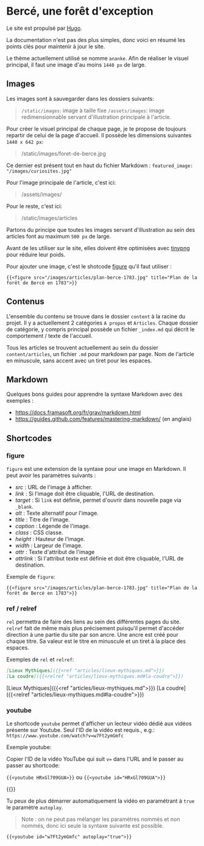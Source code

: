 # Bercé, une forêt d'exception

Le site est propulsé par [Hugo](https://gohugo.io/documentation/).

La documentation n'est pas des plus simples, donc voici en résumé les points clés pour maintenir
à jour le site.

Le thème actuellement utilisé se nomme `ananke`.
Afin de réaliser le visuel principal, il faut une image d'au moins `1440 px` de large.


## Images

Les images sont à sauvegarder dans les dossiers suivants:
> `/static/images`: image à taille fixe
> `/assets/images`: image redimensionnable servant d'illustration principale à l'article. 

Pour créer le visuel principal de chaque page, je te propose de toujours repartir de celui de
la page d'accueil. Il possède les dimensions suivantes `1440 x 642 px`:
> /static/images/foret-de-berce.jpg

Ce dernier est présent tout en haut du fichier Markdown :
`featured_image: "/images/curiosites.jpg"`

Pour l'image principale de l'article, c'est ici:
> /assets/images/

Pour le reste, c'est ici:
> /static/images/articles

Partons du principe que toutes les images servant d'illustration au sein des articles font au
maximum `500 px` de large.

Avant de les utiliser sur le site, elles doivent être optimisées avec [tinypng](https://tinypng.com/)
pour réduire leur poids.

Pour ajouter une image, c'est le shotcode [figure](#figure) qu'il faut utiliser :
```
{{<figure src="/images/articles/plan-berce-1783.jpg" title="Plan de la forêt de Bercé en 1783">}}
```

## Contenus

L'ensemble du contenu se trouve dans le dossier `content` à la racine du projet.
Il y a actuellement 2 catégories `A propos` et `Articles`.
Chaque dossier de catégorie, y compris principal possède un fichier `_index.md` qui décrit
le comportement / texte de l'accueil.

Tous les articles se trouvent actuellement au sein du dossier `content/articles`, un fichier `.md`
pour markdown par page.
Nom de l'article en minuscule, sans accent avec un tiret pour les espaces.


## Markdown

Quelques bons guides pour apprendre la syntaxe Markdown avec des exemples :
+ https://docs.framasoft.org/fr/grav/markdown.html
+ https://guides.github.com/features/mastering-markdown/ (en anglais)


## Shortcodes

### figure

`figure` est une extension de la syntaxe pour une image en Markdown.
Il peut avoir les paramètres suivants : 

+ *src* : URL de l'image à afficher.
+ *link* : Si l'image doit être cliquable, l'URL de destination.
+ *target* : Si `link` est définie, permet d'ouvrir dans nouvelle page via `_blank`.
+ *alt* : Texte alternatif pour l'image.
+ *title* : Titre de l'image.
+ *caption* : Légende de l'image.
+ *class* : CSS classe.
+ *height* : Hauteur de l'image.
+ *width* : Largeur de l'image.
+ *attr* : Texte d'attribut de l'image
+ *attrlink* : Si l'attribut texte est définie et doit être cliquable, l'URL de destination.

Exemple de `figure`:

`{{<figure src="/images/articles/plan-berce-1783.jpg" title="Plan de la forêt de Bercé en 1783">}}`


### ref / relref

`rel` permettra de faire des liens au sein des différentes pages du site.
`relref` fait de même mais plus précisement puisqu'il permet d'accéder direction à une partie du site
par son ancre. Une ancre est créé pour chaque titre.
Sa valeur est le titre en minuscule et un tiret à la place des espaces.

Exemples de `rel` et `relref`:

```markdown
[Lieux Mythiques]({{<ref "articles/lieux-mythiques.md">}})
[La coudre]({{<relref "articles/lieux-mythiques.md#la-coudre">}})
```
[Lieux Mythiques]({{<ref "articles/lieux-mythiques.md">}})
[La coudre]({{<relref "articles/lieux-mythiques.md#la-coudre">}})

### youtube

Le shortcode `youtube` permet d'afficher un lecteur vidéo dédié aux vidéos présente sur Youtube.
Seul l'ID de la vidéo est requis., e.g.: `https://www.youtube.com/watch?v=w7Ft2ymGmfc`

Exemple youtube:

Copier l'ID de la vidéo YouTube qui suit `v=` dans l'URL and le passer au passer au shortcode:

`{{<youtube HRxGl709GUA>}}` ou ```{{<youtube id="HRxGl709GUA">}}```

{{<youtube HRxGl709GUA>}}

Tu peux de plus démarrer automatiquement la vidéo en paramétrant à `true` le paramètre `autoplay`.

> Note : on ne peut pas mélanger les paramètres nommés et non nommés, donc ici seule la syntaxe suivante est possible.

`{{<youtube id="w7Ft2ymGmfc" autoplay="true">}}`

